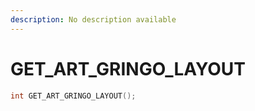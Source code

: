 ```yaml
---
description: No description available 
---
```


# GET_ART_GRINGO_LAYOUT

```cpp
int GET_ART_GRINGO_LAYOUT();
```